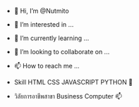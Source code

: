 - 👋 Hi, I’m @Nutmito
- 👀 I’m interested in ...
- 🌱 I’m currently learning ...
- 💞️ I’m looking to collaborate on ...
- 📫 How to reach me ...

- Skill HTML CSS JAVASCRIPT PYTHON 💞️
- วิลัยการอาชีพสาขา Business Computer 📫
